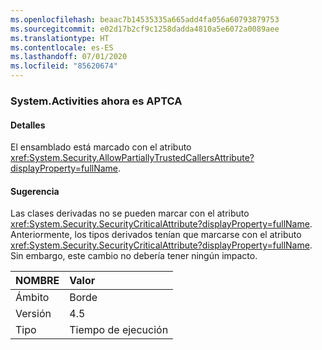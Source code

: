 ```yaml
---
ms.openlocfilehash: beaac7b14535335a665add4fa056a60793879753
ms.sourcegitcommit: e02d17b2cf9c1258dadda4810a5e6072a0089aee
ms.translationtype: HT
ms.contentlocale: es-ES
ms.lasthandoff: 07/01/2020
ms.locfileid: "85620674"
---
```

### <a name="systemactivities-is-now-aptca"></a>System.Activities ahora es APTCA

#### <a name="details"></a>Detalles

El ensamblado está marcado con el atributo <xref:System.Security.AllowPartiallyTrustedCallersAttribute?displayProperty=fullName>.

#### <a name="suggestion"></a>Sugerencia

Las clases derivadas no se pueden marcar con el atributo <xref:System.Security.SecurityCriticalAttribute?displayProperty=fullName>. Anteriormente, los tipos derivados tenían que marcarse con el atributo <xref:System.Security.SecurityCriticalAttribute?displayProperty=fullName>. Sin embargo, este cambio no debería tener ningún impacto.

| NOMBRE    | Valor       |
|:--------|:------------|
| Ámbito   |Borde|
|Versión|4.5|
|Tipo|Tiempo de ejecución|
